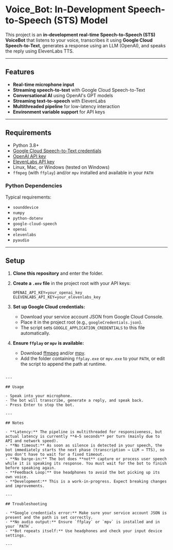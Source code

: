 # Voice_Bot: In-Development Speech-to-Speech (STS) Model

This project is an **in-development real-time Speech-to-Speech (STS) VoiceBot** that listens to your voice, transcribes it using **Google Cloud Speech-to-Text**, generates a response using an LLM (OpenAI), and speaks the reply using ElevenLabs TTS.

---

## Features

- **Real-time microphone input**
- **Streaming speech-to-text** with Google Cloud Speech-to-Text
- **Conversational AI** using OpenAI's GPT models
- **Streaming text-to-speech** with ElevenLabs
- **Multithreaded pipeline** for low-latency interaction
- **Environment variable support** for API keys

---

## Requirements

- Python 3.8+
- [Google Cloud Speech-to-Text credentials](https://cloud.google.com/speech-to-text/docs/quickstart-client-libraries)
- [OpenAI API key](https://platform.openai.com/)
- [ElevenLabs API key](https://elevenlabs.io/)
- Linux, Mac, or Windows (tested on Windows)
- `ffmpeg` (with `ffplay`) and/or `mpv` installed and available in your `PATH`

### Python Dependencies

Typical requirements:
- `sounddevice`
- `numpy`
- `python-dotenv`
- `google-cloud-speech`
- `openai`
- `elevenlabs`
- `pyaudio`

---

## Setup

1. **Clone this repository** and enter the folder.

2. **Create a `.env` file** in the project root with your API keys:

    ```
    OPENAI_API_KEY=your_openai_key
    ELEVENLABS_API_KEY=your_elevenlabs_key
    ```

3. **Set up Google Cloud credentials:**
    - Download your service account JSON from Google Cloud Console.
    - Place it in the project root (e.g., `googleCredentials.json`).
    - The script sets `GOOGLE_APPLICATION_CREDENTIALS` to this file automatically.

4. **Ensure `ffplay` or `mpv` is available:**
    - Download [ffmpeg](https://ffmpeg.org/) and/or [mpv](https://mpv.io/).
    - Add the folder containing `ffplay.exe` or `mpv.exe` to your `PATH`, or edit the script to append the path at runtime.
  ```

---

## Usage

- Speak into your microphone.
- The bot will transcribe, generate a reply, and speak back.
- Press Enter to stop the bot.

---

## Notes

- **Latency:** The pipeline is multithreaded for responsiveness, but actual latency is currently **4–5 seconds** per turn (mainly due to API and network speed).
- **No timeout:** As soon as silence is detected in your speech, the bot immediately starts the next phase (transcription → LLM → TTS), so you don't have to wait for a fixed timeout.
- **No barge-in:** The bot does **not** capture or process user speech while it is speaking its response. You must wait for the bot to finish before speaking again.
- **Feedback Loop:** Use headphones to avoid the bot picking up its own voice.
- **Development:** This is a work-in-progress. Expect breaking changes and improvements.

---

## Troubleshooting

- **Google credentials error:** Make sure your service account JSON is present and the path is set correctly.
- **No audio output:** Ensure `ffplay` or `mpv` is installed and in your `PATH`.
- **Bot repeats itself:** Use headphones and check your input device settings.

---